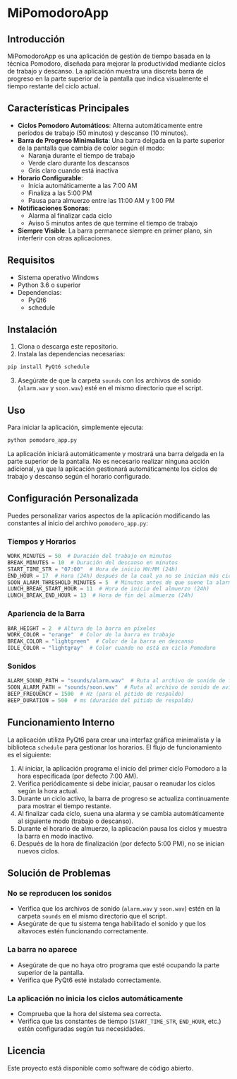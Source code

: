 # MiPomodoroApp

## Introducción

MiPomodoroApp es una aplicación de gestión de tiempo basada en la técnica Pomodoro, diseñada para mejorar la productividad mediante ciclos de trabajo y descanso. La aplicación muestra una discreta barra de progreso en la parte superior de la pantalla que indica visualmente el tiempo restante del ciclo actual.

## Características Principales

- **Ciclos Pomodoro Automáticos**: Alterna automáticamente entre períodos de trabajo (50 minutos) y descanso (10 minutos).
- **Barra de Progreso Minimalista**: Una barra delgada en la parte superior de la pantalla que cambia de color según el modo:
  - Naranja durante el tiempo de trabajo
  - Verde claro durante los descansos
  - Gris claro cuando está inactiva
- **Horario Configurable**: 
  - Inicia automáticamente a las 7:00 AM
  - Finaliza a las 5:00 PM
  - Pausa para almuerzo entre las 11:00 AM y 1:00 PM
- **Notificaciones Sonoras**:
  - Alarma al finalizar cada ciclo
  - Aviso 5 minutos antes de que termine el tiempo de trabajo
- **Siempre Visible**: La barra permanece siempre en primer plano, sin interferir con otras aplicaciones.

## Requisitos

- Sistema operativo Windows
- Python 3.6 o superior
- Dependencias:
  - PyQt6
  - schedule

## Instalación

1. Clona o descarga este repositorio.
2. Instala las dependencias necesarias:

```bash
pip install PyQt6 schedule
```

3. Asegúrate de que la carpeta `sounds` con los archivos de sonido (`alarm.wav` y `soon.wav`) esté en el mismo directorio que el script.

## Uso

Para iniciar la aplicación, simplemente ejecuta:

```bash
python pomodoro_app.py
```

La aplicación iniciará automáticamente y mostrará una barra delgada en la parte superior de la pantalla. No es necesario realizar ninguna acción adicional, ya que la aplicación gestionará automáticamente los ciclos de trabajo y descanso según el horario configurado.

## Configuración Personalizada

Puedes personalizar varios aspectos de la aplicación modificando las constantes al inicio del archivo `pomodoro_app.py`:

### Tiempos y Horarios

```python
WORK_MINUTES = 50  # Duración del trabajo en minutos
BREAK_MINUTES = 10  # Duración del descanso en minutos
START_TIME_STR = "07:00"  # Hora de inicio HH:MM (24h)
END_HOUR = 17  # Hora (24h) después de la cual ya no se inician más ciclos (5 PM)
SOON_ALARM_THRESHOLD_MINUTES = 5  # Minutos antes de que suene la alarma "soon"
LUNCH_BREAK_START_HOUR = 11  # Hora de inicio del almuerzo (24h)
LUNCH_BREAK_END_HOUR = 13  # Hora de fin del almuerzo (24h)
```

### Apariencia de la Barra

```python
BAR_HEIGHT = 2  # Altura de la barra en píxeles
WORK_COLOR = "orange"  # Color de la barra en trabajo
BREAK_COLOR = "lightgreen"  # Color de la barra en descanso
IDLE_COLOR = "lightgray"  # Color cuando no está en ciclo Pomodoro
```

### Sonidos

```python
ALARM_SOUND_PATH = "sounds/alarm.wav"  # Ruta al archivo de sonido de fin de ciclo
SOON_ALARM_PATH = "sounds/soon.wav"  # Ruta al archivo de sonido de aviso de fin de ciclo
BEEP_FREQUENCY = 1500  # Hz (para el pitido de respaldo)
BEEP_DURATION = 500  # ms (duración del pitido de respaldo)
```

## Funcionamiento Interno

La aplicación utiliza PyQt6 para crear una interfaz gráfica minimalista y la biblioteca `schedule` para gestionar los horarios. El flujo de funcionamiento es el siguiente:

1. Al iniciar, la aplicación programa el inicio del primer ciclo Pomodoro a la hora especificada (por defecto 7:00 AM).
2. Verifica periódicamente si debe iniciar, pausar o reanudar los ciclos según la hora actual.
3. Durante un ciclo activo, la barra de progreso se actualiza continuamente para mostrar el tiempo restante.
4. Al finalizar cada ciclo, suena una alarma y se cambia automáticamente al siguiente modo (trabajo o descanso).
5. Durante el horario de almuerzo, la aplicación pausa los ciclos y muestra la barra en modo inactivo.
6. Después de la hora de finalización (por defecto 5:00 PM), no se inician nuevos ciclos.

## Solución de Problemas

### No se reproducen los sonidos

- Verifica que los archivos de sonido (`alarm.wav` y `soon.wav`) estén en la carpeta `sounds` en el mismo directorio que el script.
- Asegúrate de que tu sistema tenga habilitado el sonido y que los altavoces estén funcionando correctamente.

### La barra no aparece

- Asegúrate de que no haya otro programa que esté ocupando la parte superior de la pantalla.
- Verifica que PyQt6 esté instalado correctamente.

### La aplicación no inicia los ciclos automáticamente

- Comprueba que la hora del sistema sea correcta.
- Verifica que las constantes de tiempo (`START_TIME_STR`, `END_HOUR`, etc.) estén configuradas según tus necesidades.

## Licencia

Este proyecto está disponible como software de código abierto.
